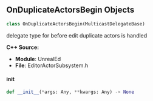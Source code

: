 ## OnDuplicateActorsBegin Objects

```python
class OnDuplicateActorsBegin(MulticastDelegateBase)
```

delegate type for before edit duplicate actors is handled

**C++ Source:**

- **Module**: UnrealEd
- **File**: EditorActorSubsystem.h

<a id="unreal.OnDuplicateActorsBegin.__init__"></a>

#### __init__

```python
def __init__(*args: Any, **kwargs: Any) -> None
```

<a id="unreal.OnDuplicateActorsEnd"></a>